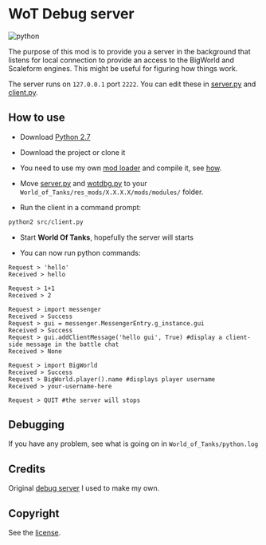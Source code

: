 # WoT Debug server

![python](https://img.shields.io/badge/python-2.7.18-blue?link=https://www.python.org/downloads/release/python-2718/)

The purpose of this mod is to provide you a server in the background that listens for local connection to provide an access to the BigWorld and Scaleform engines. This might be useful for figuring how things work.

The server runs on `127.0.0.1` port `2222`. You can edit these in [server.py](./src/modules/server.py) and [client.py](./src/client.py).

## How to use

-   Download [Python 2.7](https://www.python.org/downloads/release/python-2718/)

-   Download the project or clone it

-   You need to use my own [mod loader](../loader/mod_loader.py) and compile it, see [how](../loader/README.md).

-   Move [server.py](./src/modules/server.py) and [wotdbg.py](./src/modules/wotdbg.py) to your `World_of_Tanks/res_mods/X.X.X.X/mods/modules/` folder.

-   Run the client in a command prompt:

```bash
python2 src/client.py
```

-   Start **World Of Tanks**, hopefully the server will starts

-   You can now run python commands:

```
Request > 'hello'
Received > hello

Request > 1+1
Received > 2

Request > import messenger
Received > Success
Request > gui = messenger.MessengerEntry.g_instance.gui
Received > Success
Request > gui.addClientMessage('hello gui', True) #display a client-side message in the battle chat
Received > None

Request > import BigWorld
Received > Success
Request > BigWorld.player().name #displays player username
Received > your-username-here

Request > QUIT #the server will stops
```

## Debugging

If you have any problem, see what is going on in `World_of_Tanks/python.log`

## Credits

Original [debug server](https://github.com/juho-p/wot-debugserver) I used to make my own.

## Copyright

See the [license](/LICENSE).
